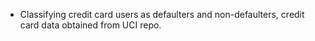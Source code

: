 - Classifying credit card users as defaulters and non-defaulters, credit card data obtained from UCI repo.
